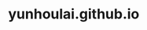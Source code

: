 # yunhoulai.github.io
<!DOCTYPE html>
<html>
<head>
    <meta charset="utf-8">
    <title>第一个 ECharts 实例</title>
    <!-- 引入 echarts.js -->
    <script src="https://cdn.staticfile.org/echarts/4.3.0/echarts.min.js"></script>
</head>
<body>
    <!-- 为ECharts准备一个具备大小（宽高）的Dom -->
    <div id="main" style="width: 700px;height:400px;"></div>
    <script type="text/javascript">
        // 基于准备好的dom，初始化echarts实例
        var myChart = echarts.init(document.getElementById('main'));
 
        // 指定图表的配置项和数据

option = {
    color: [
        '#b2182b', '#d6604d', '#f4a582',  '#d1e5f0', '#4393c3', '#2166ac', '#053061'
    ],
    tooltip: {
        trigger: 'item',
        triggerOn: 'Courier New'
    },
textStyle: {
          fontFamily: 'monospace'
 },
       toolbox: {
                                    show: true,
                                    feature: {
                                        magicType: {
                                            type: ['stack', 'tiled']
                                        },
                                        dataView: {show:true},
                                        saveAsImage: {
                                            show:true,
                                            excludeComponents :['toolbox'],
                                            pixelRatio: 2
                                            
                                        }
                                    }
                                },
    animation: false,
    series: [
        {
            type: 'sankey',
            bottom: '10%',
            focusNodeAdjacency: 'allEdges',
            data: [
                {name: '时间够'},
                {name: '时间不够'},
                {name: '有时够,有时不够'},
                {name: '愿意延后晚课时间'},
                {name: '不愿意延后晚课时间'},
                {name: '延至18:40-18:50'},
                {name: '延至18:50-19:00'},
                {name: '延至19:00后'}
            ],
            links: [
                {source: '时间够', target: '愿意延后晚课时间', value: 1},
                {source: '时间够', target: '不愿意延后晚课时间', value: 4},
                {source: '时间不够', target: '愿意延后晚课时间', value: 107},
                {source: '时间不够', target: '不愿意延后晚课时间', value: 24},
                {source: '有时够,有时不够', target: '愿意延后晚课时间', value: 19},
                {source: '有时够,有时不够', target: '不愿意延后晚课时间', value: 5},
                {source: '愿意延后晚课时间', target: '延至18:40-18:50', value:32},
                {source: '愿意延后晚课时间', target: '延至18:50-19:00', value:59},
                {source: '愿意延后晚课时间', target: '延至19:00后', value:36},
            ],
            orient: 'vertical',
            label: {
                position: 'top'
            },
            lineStyle: {
                color: 'source',
                curveness: 0.5
            }
        }
    ]
}

        // 使用刚指定的配置项和数据显示图表。
        myChart.setOption(option);
    </script>
</body>
</html>
